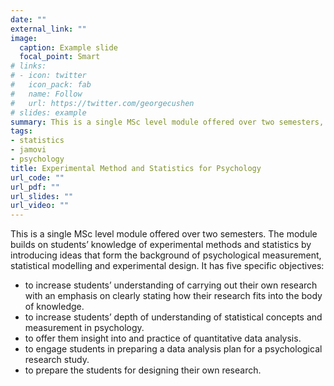 ```yaml
---
date: ""
external_link: ""
image:
  caption: Example slide 
  focal_point: Smart
# links:
# - icon: twitter
#   icon_pack: fab
#   name: Follow
#   url: https://twitter.com/georgecushen
# slides: example
summary: This is a single MSc level module offered over two semesters, introducing ideas that form the background of psychological measurement, statistical modelling and experimental design. 
tags:
- statistics
- jamovi
- psychology
title: Experimental Method and Statistics for Psychology
url_code: ""
url_pdf: ""
url_slides: ""
url_video: ""
---
```

This is a single MSc level module offered over two semesters. The module builds on students’ knowledge of experimental methods and statistics by introducing ideas that form the background of psychological measurement, statistical modelling and experimental design. It has five specific objectives:

* to increase students’ understanding of carrying out their own research with an emphasis on clearly stating how their research fits into the body of knowledge.<br>
* to increase students’ depth of understanding of statistical concepts and measurement in psychology. <br>
*	to offer them insight into and practice of quantitative data analysis. <br>
*	to engage students in preparing a data analysis plan for a psychological research study. <br>
*	to prepare the students for designing their own research.


